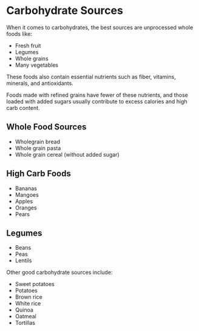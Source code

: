 # Carbohydrate Sources

When it comes to carbohydrates, the best sources are unprocessed whole foods like:

- Fresh fruit
- Legumes
- Whole grains
- Many vegetables

These foods also contain essential nutrients such as fiber, vitamins, minerals, and antioxidants.

Foods made with refined grains have fewer of these nutrients, and those loaded with added sugars usually contribute to excess calories and high carb content.

## Whole Food Sources

- Wholegrain bread
- Whole grain pasta
- Whole grain cereal (without added sugar)

## High Carb Foods

- Bananas
- Mangoes
- Apples
- Oranges
- Pears

## Legumes

- Beans
- Peas
- Lentils

Other good carbohydrate sources include:

- Sweet potatoes
- Potatoes
- Brown rice
- White rice
- Quinoa
- Oatmeal
- Tortillas

